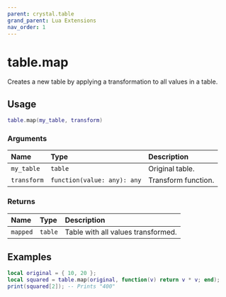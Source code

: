```yaml
---
parent: crystal.table
grand_parent: Lua Extensions
nav_order: 1
---
```


# table.map

Creates a new table by applying a transformation to all values in a table.

## Usage

```lua
table.map(my_table, transform)
```

### Arguments

| Name        | Type                        | Description         |
| :---------- | :-------------------------- | :------------------ |
| `my_table`  | `table`                     | Original table.     |
| `transform` | `function(value: any): any` | Transform function. |

### Returns

| Name     | Type    | Description                        |
| :------- | :------ | :--------------------------------- |
| `mapped` | `table` | Table with all values transformed. |

## Examples

```lua
local original = { 10, 20 };
local squared = table.map(original, function(v) return v * v; end);
print(squared[2]); -- Prints "400"
```
